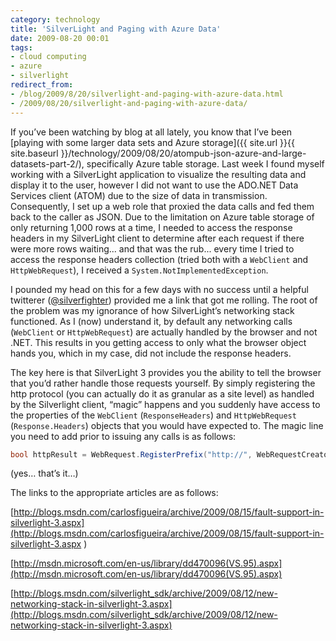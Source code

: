 ```yaml
---
category: technology
title: 'SilverLight and Paging with Azure Data'
date: 2009-08-20 00:01
tags:
- cloud computing
- azure
- silverlight
redirect_from:
- /blog/2009/8/20/silverlight-and-paging-with-azure-data.html
- /2009/08/20/silverlight-and-paging-with-azure-data/
---
```

If you’ve been watching by blog at all lately, you know that I’ve been [playing with some larger data sets and Azure storage]({{ site.url }}{{ site.baseurl }}/technology/2009/08/20/atompub-json-azure-and-large-datasets-part-2/), specifically Azure table storage. Last week I found myself working with a SilverLight application to visualize the resulting data and display it to the user, however I did not want to use the ADO.NET Data Services client (ATOM) due to the size of data in transmission. Consequently, I set up a web role that proxied the data calls and fed them back to the caller as JSON. Due to the limitation on Azure table storage of only returning 1,000 rows at a time, I needed to access the response headers in my SilverLight client to determine after each request if there were more rows waiting... and that was the rub... every time I tried to access the response headers collection (tried both with a `WebClient` and `HttpWebRequest`), I received a `System.NotImplementedException`.

I pounded my head on this for a few days with no success until a helpful twitterer ([@silverfighter](https://twitter.com/silverfighter)) provided me a link that got me rolling. The root of the problem was my ignorance of how SilverLight’s networking stack functioned. As I (now) understand it, by default any networking calls (`WebClient` or `HttpWebRequest`) are actually handled by the browser and not .NET. This results in you getting access to only what the browser object hands you, which in my case, did not include the response headers.

The key here is that SilverLight 3 provides you the ability to tell the browser that you’d rather handle those requests yourself. By simply registering the http protocol (you can actually do it as granular as a site level) as handled by the Silverlight client, “magic” happens and you suddenly have access to the properties of the `WebClient` (`ResponseHeaders`) and `HttpWebRequest` (`Response.Headers`) objects that you would have expected to. The magic line you need to add prior to issuing any calls is as follows:

```c#
bool httpResult = WebRequest.RegisterPrefix("http://", WebRequestCreator.ClientHttp);
```
 
(yes… that’s it…)

The links to the appropriate articles are as follows:

[http://blogs.msdn.com/carlosfigueira/archive/2009/08/15/fault-support-in-silverlight-3.aspx](http://blogs.msdn.com/carlosfigueira/archive/2009/08/15/fault-support-in-silverlight-3.aspx ) 

[http://msdn.microsoft.com/en-us/library/dd470096(VS.95).aspx](http://msdn.microsoft.com/en-us/library/dd470096(VS.95).aspx)

[http://blogs.msdn.com/silverlight_sdk/archive/2009/08/12/new-networking-stack-in-silverlight-3.aspx](http://blogs.msdn.com/silverlight_sdk/archive/2009/08/12/new-networking-stack-in-silverlight-3.aspx)
